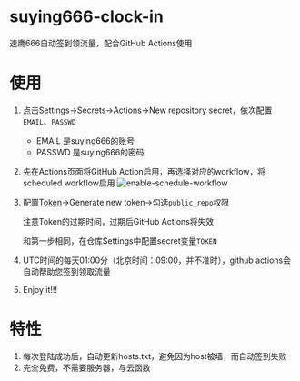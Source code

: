 # suying666-clock-in

速鹰666自动签到领流量，配合GitHub Actions使用

# 使用
1. 点击Settings->Secrets->Actions->New repository secret，依次配置`EMAIL`、`PASSWD`
    - EMAIL 是suying666的账号
    - PASSWD 是suying666的密码

2. 先在Actions页面将GitHub Action启用，再选择对应的workflow，将scheduled workflow启用
   ![enable-schedule-workflow](https://user-images.githubusercontent.com/90035785/224888848-be15ba52-1892-4a2b-9cef-b321b9a25165.jpg)

3. [配置Token](https://github.com/settings/tokens)->Generate new token->勾选`public_repo`权限

   注意Token的过期时间，过期后GitHub Actions将失效

   和第一步相同，在仓库Settings中配置secret变量`TOKEN`

4. UTC时间的每天01:00分（北京时间：09:00，并不准时），github actions会自动帮助您签到领取流量

5. Enjoy it!!!

# 特性

1. 每次登陆成功后，自动更新hosts.txt，避免因为host被墙，而自动签到失败
2. 完全免费，不需要服务器，与云函数
